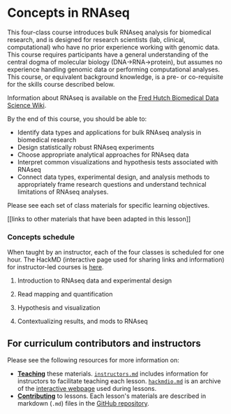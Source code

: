 # Concepts in RNAseq

This four-class course introduces bulk RNAseq analysis for biomedical research,
and is designed for research scientists (lab, clinical, computational) who have no prior experience working with genomic data.
This course requires participants have a general understanding of the central dogma of molecular biology (DNA->RNA->protein),
but assumes no experience handling genomic data or performing computational analyses.
This course, or equivalent background knowledge, 
is a pre- or co-requisite for the skills course described below.

Information about RNAseq is available on the [Fred Hutch Biomedical Data Science Wiki](FIXME).

By the end of this course,
you should be able to:
- Identify data types and applications for bulk RNAseq analysis in biomedical research
- Design statistically robust RNAseq experiments
- Choose appropriate analytical approaches for RNAseq data
- Interpret common visualizations and hypothesis tests associated with RNAseq
- Connect data types, experimental design, and analysis methods to appropriately frame research questions and understand technical limitations of RNAseq analyses.

Please see each set of class materials for specific learning objectives. 

[[links to other materials that have been adapted in this lesson]]

### Concepts schedule

When taught by an instructor,
each of the four classes is scheduled for one hour.
The HackMD (interactive page used for sharing links and information) for instructor-led courses is [here](FIXME).

1. Introduction to RNAseq data and experimental design

2. Read mapping and quantification

3. Hypothesis and visualization

4. Contextualizing results, and mods to RNAseq

## For curriculum contributors and instructors

Please see the following resources for more information on:
- [**Teaching**](https://github.com/fredhutchio/instructors) these materials.
[`instructors.md`](instructors.md) includes information for instructors to facilitate teaching each lesson.
[`hackmdio.md`](hackio.md) is an archive of the [interactive webpage](https://hackmd.io) used during lessons.
- [**Contributing**](https://github.com/fredhutchio/curriculum_contribution) to lessons.
Each lesson's materials are described in markdown (`.md`) files
in the [GitHub repository](FIXME).
